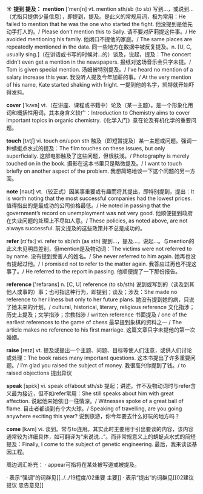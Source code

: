 ☀ <span class="category">**提到 提及：**</span>
<span class="vocabulary">**mention**</span> ['menʃn] 
<span class="definition">vt. mention sth/sb (to sb) 写到…，或说到…（尤指只提供少量信息），即提到，提及。是此义的常规用词，极为常用：</span>He failed to mention that he was the one who started the fight. 他没提到是他先动手打人的。/ Please don’t mention this to Sally. 请不要对萨莉提这件事。/ He avoided mentioning his family. 他闭口不提他的家庭。/ The same places are repeatedly mentioned in the data. 同一些地方在数据中被反复提及。<span class="definition">n. [U, C, usually sing.]（在讲话或书写的时候对…的）谈及，说起，提及：</span>The concert didn’t even get a mention in the newspapers. 报纸对这场音乐会只字未提。/ Tom is given special mention. 汤姆被特别提及。/ I’ve heard no mention of a salary increase this year. 我没听人提及今年加薪的事。/ At the very mention of his name, Kate started shaking with fright. 一提到他的名字，凯特就开始吓得发抖。

<span class="vocabulary">**cover**</span> ['kʌvə] 
<span class="definition">vt.（在讲座、课程或书籍中）论及（某一主题）。是一个形象化用词和概括性用词，其本身含义较广：</span>Introduction to Chemistry aims to cover important topics in organic chemistry.《化学入门》意在论及有机化学的重要问题。

<span class="vocabulary">**touch**</span> [tʌtʃ] 
<span class="definition">vi. touch on/upon sth 触及（即短暂提及）某一主题或问题。强调一种蜻蜓点水式的提及：</span>The film touches on these issues, but only superficially. 这部电影触及了这些问题，但很肤浅。/ Photography is merely touched on in the book. 摄影在这本书里只是略微提及。/ I want to touch briefly on another aspect of the problem. 我想简略地谈一下这个问题的另一方面。

<span class="vocabulary">**note**</span> [nəʊt] 
<span class="definition">vt.（较正式）因某事重要或有趣而将其提出，即特别提到，提出：</span>It is worth noting that the most successful companies had the lowest prices. 值得指出的是最成功的公司价格最低。/ He noted in passing that the government’s record on unemployment was not very good. 他顺便提到政府在失业问题的处理上不尽如人意。/ These policies, as noted above, are not always successful. 前文提及的这些政策并不总是成功的。

<span class="vocabulary">**refer**</span> [rɪ'fə:] 
<span class="definition">vi. refer to sb/sth (as sth) 提到…，提及…，说起…。与mention的此义未见明显差别，但mention是及物动词：</span>The victims were not referred to by name. 没有提到受害人的姓名。/ She never referred to him again. 她再也没有提起过他。/ I promised not to refer to the matter again. 我答应过再也不提这事了。/ He referred to the report in passing. 他顺便提了一下那份报告。

<span class="vocabulary">**reference**</span> ['refərəns] 
<span class="definition">n. [C, U] reference (to sb/sth) 说到或写到的（谈及到其他人或事的）事；也可指这种行为，即提到；谈及；涉及：</span>She made no reference to her illness but only to her future plans. 她没有提到她的病，只说了她未来的计划。/ cultural, historical, literary, religious reference 文化指涉；历史上提及；文学指涉；宗教指涉 / written reference 书面提及 / one of the earliest references to the game of chess 最早提到象棋的资料之一 / The article makes no reference to his first marriage. 这篇文章只字未提他的第一次婚姻。

<span class="vocabulary">**raise**</span> [reɪz] 
<span class="definition">vt. 提及或提出一个主题、问题、目标等使人们注意，或供人们讨论或处理：</span>The book raises many important questions. 这本书提出了许多重要问题。/ I’m glad you raised the subject of money. 我很高兴你提到了钱。/ to raised objections 提出异议

<span class="vocabulary">**speak**</span> [spi:k] 
<span class="definition">vi. speak of/about sth/sb 提起；讲述。作不及物动词时与refer含义最为接近，但不如refer常用：</span>She still speaks about him with great affection. 说起他来她依旧一往情深。/ Witnesses spoke of a great ball of flame. 目击者都谈到有个大火球。/ Speaking of travelling, are you going anywhere exciting this year? 说到旅游，你今年要去什么好玩的地方吗？

<span class="vocabulary">**come**</span> [kʌm] 
<span class="definition">vi. 谈到。常与to连用。其实此时主要用于引出要谈的内容，该内容通常较为详细具体，如可翻译为“来说说…”。而非常规意义上的蜻蜓点水式的简短提及：</span>Finally, I come to the subject of genetic engineering. 最后，我来谈谈基因工程。

周边词汇补充：
· appear可指将在某处被写道或被提及。

· 表示“强调”的词群见[[../../19程度/02重要 主要]]
· 表示“提出”的词群见[[02建议提议 忠告意见]]
